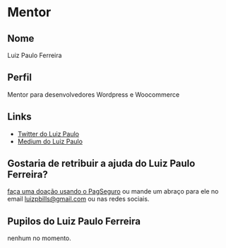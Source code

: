 # Mentor

## Nome

Luiz Paulo Ferreira

## Perfil

Mentor para desenvolvedores Wordpress e Woocommerce

## Links

- [Twitter do Luiz Paulo](https://twitter.com/luizbills)
- [Medium do Luiz Paulo](https://medium.com/@luizbills)

## Gostaria de retribuir a ajuda do Luiz Paulo Ferreira?

[faça uma doação usando o PagSeguro](https://pag.ae/bl04Sp) ou mande um abraço para ele no email luizpbills@gmail.com ou nas redes sociais.

## Pupilos do Luiz Paulo Ferreira

nenhum no momento.

